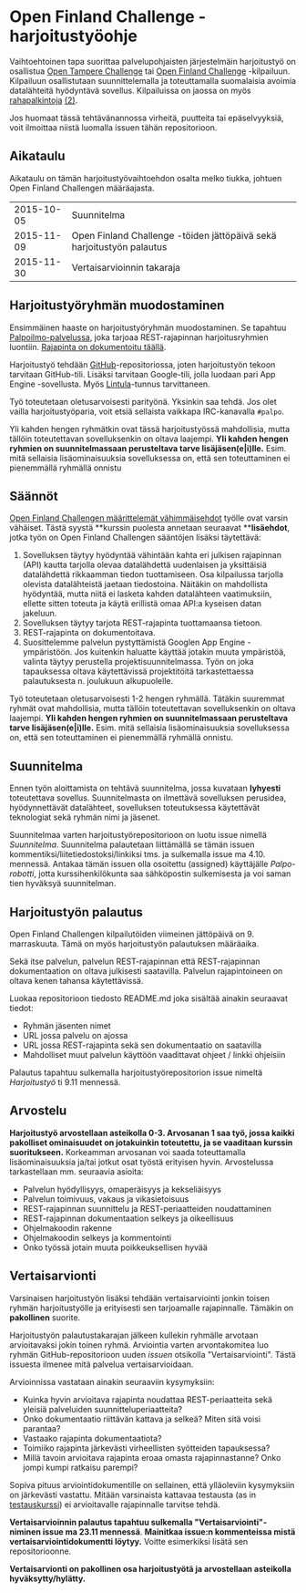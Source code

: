 Open Finland Challenge -harjoitustyöohje 
========================================

Vaihtoehtoinen tapa suorittaa palvelupohjaisten järjestelmäin harjoitustyö on osallistua
[Open Tampere Challenge](http://www.opentamperechallenge.fi/) tai
[Open Finland Challenge](http://openfinlandchallenge.fi/) -kilpailuun.
Kilpailuun osallistutaan suunnittelemalla ja toteuttamalla suomalaisia avoimia datalähteitä hyödyntävä sovellus.
Kilpailuissa on jaossa on myös [rahapalkintoja](http://openfinlandchallenge.fi/sarjat-ja-palkinnot/) [(2)](http://www.opentamperechallenge.fi/opentamperechallenge/#palkinnot).

Jos huomaat tässä tehtävänannossa virheitä, puutteita tai epäselvyyksiä, voit ilmoittaa niistä luomalla issuen tähän repositorioon.


## Aikataulu

Aikataulu on tämän harjoitustyövaihtoehdon osalta melko tiukka, johtuen Open Finland Challengen määräajasta.

<table>
  <tr>
    <td>2015-10-05</td>
    <td>Suunnitelma</td>
  </tr>
  <tr>
    <td>2015-11-09</td>
    <td>Open Finland Challenge -töiden jättöpäivä sekä harjoitustyön palautus</td>
  </tr>
  <tr>
    <td>2015-11-30</td>
    <td>Vertaisarvioinnin takaraja</td>
  </tr>
</table>


## Harjoitustyöryhmän muodostaminen

Ensimmäinen haaste on harjoitustyöryhmän muodostaminen.
Se tapahtuu [Palpoilmo-palvelussa](https://palpoilmo.appspot.com/), joka tarjoaa REST-rajapinnan harjoitusryhmien luontiin.
[Rajapinta on dokumentoitu täällä](https://palpoilmo.appspot.com).

Harjoitustyö tehdään [GitHub](https://github.com/)-repositoriossa, joten harjoitustyön tekoon tarvitaan GitHub-tili.
Lisäksi tarvitaan Google-tili, jolla luodaan pari App Engine -sovellusta.
Myös [Lintula](http://www.cs.tut.fi/lintula/)-tunnus tarvittaneen.

Työ toteutetaan oletusarvoisesti parityönä. Yksinkin saa tehdä.
Jos olet vailla harjoitustyöparia, voit etsiä sellaista vaikkapa IRC-kanavalla `#palpo`.

Yli kahden hengen ryhmätkin ovat tässä harjoitustyössä mahdollisia, mutta tällöin toteutettavan sovelluksenkin on oltava laajempi.
**Yli kahden hengen ryhmien on suunnitelmassaan perusteltava tarve lisäjäsen(e|i)lle.**
Esim. mitä sellaisia lisäominaisuuksia sovelluksessa on, että sen toteuttaminen ei pienemmällä ryhmällä onnistu


## Säännöt

[Open Finland Challengen määrittelemät vähimmäisehdot](http://openfinlandchallenge.fi/saannot/) työlle ovat varsin vähäiset.
Tästä syystä **kurssin puolesta annetaan seuraavat ****lisäehdot**, jotka työn on Open Finland Challengen sääntöjen lisäksi täytettävä:

1. Sovelluksen täytyy hyödyntää vähintään kahta eri  julkisen rajapinnan (API) kautta tarjolla olevaa datalähdettä uudenlaisen ja yksittäisiä datalähdettä rikkaamman tiedon tuottamiseen. Osa kilpailussa tarjolla olevista datalähteistä jaetaan tiedostoina. Näitäkin on mahdollista hyödyntää, mutta niitä ei lasketa kahden datalähteen vaatimuksiin, ellette sitten toteuta ja käytä erillistä omaa API:a kyseisen datan jakeluun.
2. Sovelluksen täytyy tarjota REST-rajapinta tuottamaansa tietoon.
3. REST-rajapinta on dokumentoitava.
4. Suosittelemme palvelun pystyttämistä Googlen App Engine -ympäristöön. Jos kuitenkin haluatte käyttää jotakin muuta ympäristöä, valinta täytyy perustella projektisuunnitelmassa. Työn on joka tapauksessa oltava käytettävissä projektitöitä tarkastettaessa palautuksesta n. joulukuun alkupuolelle.

Työ toteutetaan oletusarvoisesti 1-2 hengen ryhmällä. 
Tätäkin suuremmat ryhmät ovat mahdollisia, mutta tällöin toteutettavan sovelluksenkin on oltava laajempi.
**Yli kahden hengen ryhmien on suunnitelmassaan perusteltava tarve lisäjäsen(e|i)lle.**
Esim. mitä sellaisia lisäominaisuuksia sovelluksessa on, että sen toteuttaminen ei pienemmällä ryhmällä onnistu.


## Suunnitelma

Ennen työn aloittamista on tehtävä suunnitelma, jossa kuvataan **lyhyesti** toteutettava sovellus.
Suunnitelmasta on ilmettävä sovelluksen perusidea, hyödynnettävät datalähteet, sovelluksen toteutuksessa käytettävät teknologiat sekä ryhmän nimi ja jäsenet.

Suunnitelmaa varten harjoitustyörepositorioon on luotu issue nimellä *Suunnitelma*.
Suunnitelma palautetaan liittämällä se tämän issuen kommentiksi/liitetiedostoksi/linkiksi tms. ja sulkemalla issue ma 4.10. mennessä.
Antakaa tämän issuen olla osoitettu (assigned) käyttäjälle *Palpo-robotti*, jotta kurssihenkilökunta saa sähköpostin sulkemisesta ja voi saman tien hyväksyä suunnitelman.


## Harjoitustyön palautus

Open Finland Challengen kilpailutöiden viimeinen jättöpäivä on 9. marraskuuta. Tämä on myös harjoitustyön palautuksen määräaika.

Sekä itse palvelun, palvelun REST-rajapinnan että REST-rajapinnan dokumentaation on oltava julkisesti saatavilla.
Palvelun rajapintoineen on oltava kenen tahansa käytettävissä.

Luokaa repositorioon tiedosto README.md joka sisältää ainakin seuraavat tiedot:
* Ryhmän jäsenten nimet
* URL jossa palvelu on ajossa
* URL jossa REST-rajapinta sekä sen dokumentaatio on saatavilla
* Mahdolliset muut palvelun käyttöön vaadittavat ohjeet / linkki ohjeisiin

Palautus tapahtuu sulkemalla harjoitustyörepositorion issue nimeltä *Harjoitustyö* ti 9.11 mennessä.


## Arvostelu

**Harjoitustyö arvostellaan asteikolla 0-3. Arvosanan 1 saa työ, jossa kaikki pakolliset ominaisuudet on jotakuinkin toteutettu, ja se vaaditaan kurssin suoritukseen.**
Korkeamman arvosanan voi saada toteuttamalla lisäominaisuuksia ja/tai jotkut osat työstä erityisen hyvin.
Arvostelussa tarkastellaan mm. seuraavia asioita:

* Palvelun hyödyllisyys, omaperäisyys ja kekseliäisyys
* Palvelun toimivuus, vakaus ja vikasietoisuus
* REST-rajapinnan suunnittelu ja REST-periaatteiden noudattaminen
* REST-rajapinnan dokumentaation selkeys ja oikeellisuus
* Ohjelmakoodin rakenne
* Ohjelmakoodin selkeys ja kommentointi
* Onko työssä jotain muuta poikkeuksellisen hyvää


## Vertaisarvionti

Varsinaisen harjoitustyön lisäksi tehdään vertaisarviointi jonkin toisen ryhmän harjoitustyölle ja erityisesti sen tarjoamalle rajapinnalle.
Tämäkin on **pakollinen** suorite.

Harjoitustyön palautustakarajan jälkeen kullekin ryhmälle arvotaan arvioitavaksi jokin toinen ryhmä.
Arviointia varten arvontakomitea luo ryhmän GitHub-repositorioon uuden *issuen* otsikolla "Vertaisarviointi".
Tästä issuesta ilmenee mitä palvelua vertaisarvioidaan.

Arvioinnissa vastataan ainakin seuraaviin kysymyksiin:

* Kuinka hyvin arvioitava rajapinta noudattaa REST-periaatteita sekä yleisiä palveluiden suunnitteluperiaatteita?
* Onko dokumentaatio riittävän kattava ja selkeä? Miten sitä voisi parantaa?
* Vastaako rajapinta dokumentaatiota?
* Toimiiko rajapinta järkevästi virheellisten syötteiden tapauksessa?
* Millä tavoin arvioitava rajapinta eroaa omasta rajapinnastanne? Onko jompi kumpi ratkaisu parempi?

Sopiva pituus arviointidokumentille on sellainen, että ylläoleviin kysymyksiin on järkevästi vastattu.
Mitään varsinaista kattavaa testausta (as in [testauskurssi](http://www.cs.tut.fi/~testaus/s2015/)) ei arvioitavalle rajapinnalle tarvitse tehdä.

**Vertaisarvioinnin palautus tapahtuu sulkemalla "Vertaisarviointi"-niminen issue ma 23.11 mennessä**.
**Mainitkaa issue:n kommenteissa mistä vertaisarviointidokumentti löytyy.**
Voitte esimerkiksi lisätä sen repositorioonne.

**Vertaisarvionti on pakollinen osa harjoitustyötä ja arvostellaan asteikolla hyväksytty/hylätty.**

